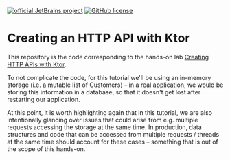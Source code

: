 [![official JetBrains project](https://jb.gg/badges/official.svg)](https://confluence.jetbrains.com/display/ALL/JetBrains+on+GitHub)
[![GitHub license](https://img.shields.io/badge/license-Apache%20License%202.0-blue.svg?style=flat)](https://www.apache.org/licenses/LICENSE-2.0)


# Creating an HTTP API with Ktor

This repository is the code corresponding to the hands-on lab [Creating HTTP APIs with Ktor](https://play.kotlinlang.org/hands-on/Creating%20http%20apis%20with%20ktor/01_Introduction). 

To not complicate the code, for this tutorial we'll be using an in-memory storage (i.e. a mutable list of Customers) – in a real application, we would be storing this information in a database, so that it doesn't get lost after restarting our application. 

At this point, it is worth highlighting again that in this tutorial, we are also intentionally glancing over issues that could arise from e.g. multiple requests accessing the storage at the same time. In production, data structures and code that can be accessed from multiple requests / threads at the same time should account for these cases – something that is out of the scope of this hands-on.
